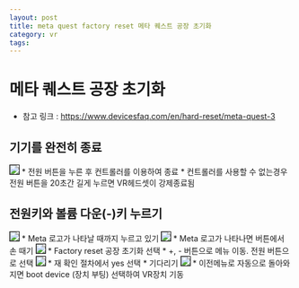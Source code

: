```yaml
---
layout: post
title: meta quest factory reset 메타 퀘스트 공장 초기화
category: vr
tags:  
---
```


# 메타 퀘스트 공장 초기화
* 참고 링크 : <https://www.devicesfaq.com/en/hard-reset/meta-quest-3>

## 기기를 완전히 종료
<img style='border:solid 1px black;' src="https://image.onethelab.com/resized/1726056108.jpg" />
* 전원 버튼을 누른 후 컨트롤러를 이용하여 종료
* 컨트롤러를 사용할 수 없는경우 전원 버튼을 20초간 길게 누르면 VR헤드셋이 강제종료됨

## 전원키와 볼륨 다운(-)키 누르기
<img style='border:solid 1px black;' src="https://image.onethelab.com/resized/1726056207.jpg" />
* Meta 로고가 나타날 때까지 누르고 있기

<img style='border:solid 1px black;' src="https://image.onethelab.com/resized/1726056244.jpg" />
* Meta 로고가 나타나면 버튼에서 손 때기

<img style='border:solid 1px black;' src="https://image.onethelab.com/resized/1726056286.jpg" />
* Factory reset 공장 초기화 선택
* +, - 버튼으로 메뉴 이동. 전원 버튼으로 선택

<img style='border:solid 1px black;' src="https://image.onethelab.com/resized/1726056374.jpg" />
* 재 확인 절차에서 yes 선택
* 기다리기

<img style='border:solid 1px black;' src="https://image.onethelab.com/resized/1726056421.jpg" />
* 이전메뉴로 자동으로 돌아와 지면 boot device (장치 부팅) 선택하여 VR장치 기동